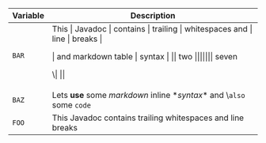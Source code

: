 | Variable | Description |
| --- | --- |
| ```BAR``` | This \| Javadoc \| contains \| trailing \| whitespaces and \| line \| breaks \| <p> \| and markdown table \| syntax \| \|\| two \|\|\|\|\|\|\| seven<p><p> \\\| \|\| |
| ```BAZ``` | Lets __use__ some *markdown* inline **syntax*\* and \\`also` some ```code``` |
| ```FOO``` | This Javadoc contains trailing whitespaces and line breaks |

